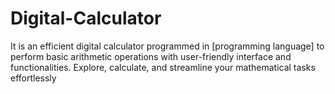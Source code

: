 # Digital-Calculator
It is an efficient digital calculator programmed in [programming language] to perform basic arithmetic operations with user-friendly interface and functionalities. Explore, calculate, and streamline your mathematical tasks effortlessly
